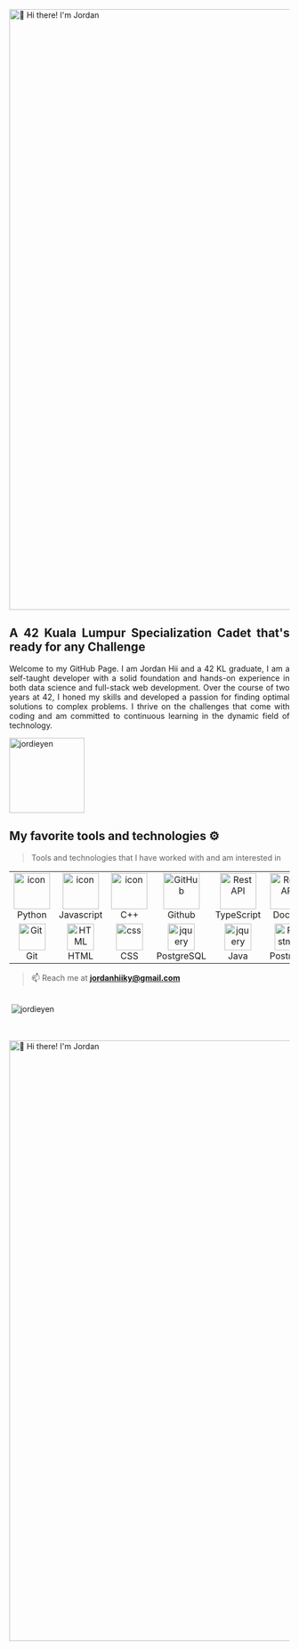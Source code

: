 <img src="https://media.giphy.com/media/2SJDdYXcFi4WnD2HIr/giphy.gif" alt="👋 Hi there! I'm Jordan" title="👋 Hi there! I'm Jordan" width="1080"/>
<div align="justify">

## A 42 Kuala Lumpur Specialization Cadet that's ready for any Challenge

<p></p>
<p align="justify">
Welcome to my GitHub Page. I am Jordan Hii and a 42 KL graduate, I am a self-taught developer with a solid foundation and hands-on experience in both data science and full-stack web development. Over the course of two years at 42, I honed my skills and developed a passion for finding optimal solutions to complex problems. I thrive on the challenges that come with coding and am committed to continuous learning in the dynamic field of technology.

</p>
<p align="left"> <img src="https://komarev.com/ghpvc/?username=jordieyen&label=Profile%20views&color=0e75b6&style=flat" alt="jordieyen" width="135"/> </p>

## My favorite tools and technologies ⚙️

> Tools and technologies that I have worked with and am interested in

<table margin-left="20">
  <tr>
    <td align="center" width="96">
      <a href="#macropower-tech">
        <img src="https://techstack-generator.vercel.app/python-icon.svg" alt="icon" width="65" height="65" />
      </a>
      <br>Python
    </td>
    <td align="center" width="96">
        <img src="https://techstack-generator.vercel.app/js-icon.svg" alt="icon" width="65" height="65" />
      <br>Javascript
    </td>
    <td align="center" width="96">
        <img src="https://techstack-generator.vercel.app/cpp-icon.svg" alt="icon" width="65" height="65" />
      <br>C++
    </td>
       <td align="center" width="96">
        <img src="https://techstack-generator.vercel.app/github-icon.svg" width="65" height="65" alt="GitHub" />
      <br>Github
    </td>
          <td align="center" width="96">
        <img src="https://techstack-generator.vercel.app/ts-icon.svg" width="65" height="65" alt="Rest API" />
      <br>TypeScript
    </td>
          <td align="center" width="96">
        <img src="https://techstack-generator.vercel.app/docker-icon.svg" width="65" height="65" alt="Rest API" />
      <br>Docker
    </td>
    <td align="center" width="96">
        <img src="https://techstack-generator.vercel.app/nginx-icon.svg" alt="icon" width="50" height="50" />
      <br>Nginx
    </td>
  </tr>
  <tr>
    <td align="center" width="96">
        <img src="https://skillicons.dev/icons?i=git" width="48" height="48" alt="Git" />
      <br>Git
    </td>
    <td align="center"  width="96">
        <img src="https://skillicons.dev/icons?i=html" width="48" height="48" alt="HTML" />
      <br>HTML
    </td>
    <td align="center" width="96">
        <img src="https://skillicons.dev/icons?i=css" width="48" height="48" alt="css" />
      <br>CSS
    </td>
        <td align="center" width="96">
        <img src="https://skillicons.dev/icons?i=postgres" width="48" height="48" alt="jquery" />
      <br>PostgreSQL
    </td>
    </td>
        <td align="center" width="96">
        <img src="https://techstack-generator.vercel.app/java-icon.svg" width="48" height="48" alt="jquery" />
      <br>Java
    </td>
        <td align="center" width="96">
        <img src="https://skillicons.dev/icons?i=postman" width="48" height="48" alt="Postman" />
      <br>Postman
    </td>
            <td align="center" width="96">
        <img src="https://skillicons.dev/icons?i=linux" width="48" height="48" alt="Linux" />
      <br>Linux
    </td>
  </tr>
 <tr>
 </tr>
</table>

> 📫 Reach me at **jordanhiiky@gmail.com**

<br>  
  &nbsp;<img align="center" src="https://github-readme-stats.vercel.app/api?username=jordieyen&show_icons=true&locale=en" alt="jordieyen" /></p>

<br><br>
<img src="https://media.giphy.com/media/DuMFk3wJRpeDgCeDqp/giphy.gif" alt="👋 Hi there! I'm Jordan" title="👋 Hi there! I'm Jordan" width="1080"/>
